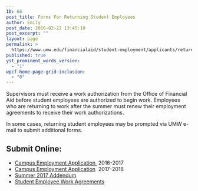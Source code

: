 ```yaml
---
ID: 66
post_title: Forms For Returning Student Employees
author: Emily
post_date: 2016-02-22 13:45:10
post_excerpt: ""
layout: page
permalink: >
  https://www.umw.edu/financialaid/student-employment/applicants/returning-student-employees/
published: true
yst_prominent_words_version:
  - "1"
wpcf-home-page-grid-inclusion:
  - "0"
---
```

Supervisors must receive a work authorization from the Office of Financial Aid before student employees are authorized to begin work. Employees who are returning to work after the summer must renew their employment agreements to receive their work authorizations.

In some cases, returning student employees may be prompted via UMW e-mail to submit additional forms.
<h2>Submit Online:</h2>
<ul>
 	<li><a href="https://orgsync.com/129314/forms/166199" target="_blank" rel="">Campus Employment Application </a> 2016-2017</li>
 	<li><a href="https://orgsync.com/129314/forms/237497">Campus Employment Application</a>  2017-2018</li>
 	<li><a href="https://orgsync.com/129314/forms/252236">Summer 2017 Addendum</a></li>
 	<li><a href="https://orgsync.com/129314/forms/188994" target="_blank" rel="">Student Employee Work Agreements</a></li>
</ul>